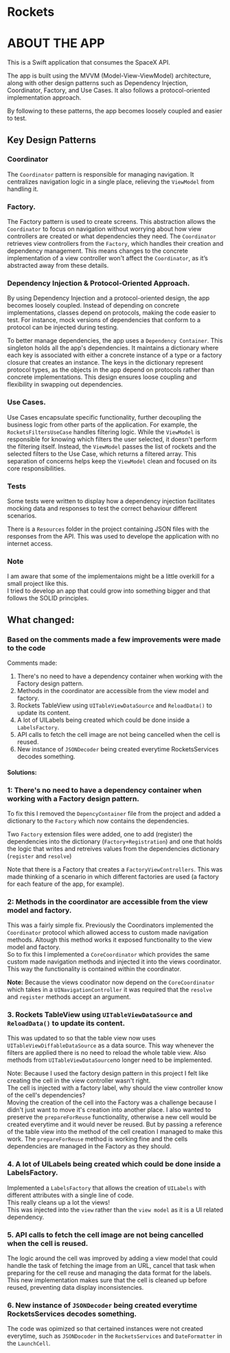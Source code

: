 # Rockets

# ABOUT THE APP

This is a Swift application that consumes the SpaceX API.

The app is built using the MVVM (Model-View-ViewModel) architecture, along with other design patterns such as Dependency Injection, Coordinator, Factory, and Use Cases. It also follows a protocol-oriented implementation approach.

By following to these patterns, the app becomes loosely coupled and easier to test.


## Key Design Patterns
### Coordinator  
The `Coordinator` pattern is responsible for managing navigation. It centralizes navigation logic in a single place, relieving the `ViewModel` from handling it.

### Factory.  
The Factory pattern is used to create screens. This abstraction allows the `Coordinator` to focus on navigation without worrying about how view controllers are created or what dependencies they need. The `Coordinator` retrieves view controllers from the `Factory`, which handles their creation and dependency management. This means changes to the concrete implementation of a view controller won't affect the `Coordinator`, as it’s abstracted away from these details.

### Dependency Injection & Protocol-Oriented Approach.  
By using Dependency Injection and a protocol-oriented design, the app becomes loosely coupled. Instead of depending on concrete implementations, classes depend on protocols, making the code easier to test. For instance, mock versions of dependencies that conform to a protocol can be injected during testing.

To better manage dependencies, the app uses a `Dependency Container`. This singleton holds all the app's dependencies. It maintains a dictionary where each key is associated with either a concrete instance of a type or a factory closure that creates an instance. The keys in the dictionary represent protocol types, as the objects in the app depend on protocols rather than concrete implementations. This design ensures loose coupling and flexibility in swapping out dependencies.

### Use Cases.  
Use Cases encapsulate specific functionality, further decoupling the business logic from other parts of the application. For example, the `RocketsFiltersUseCase` handles filtering logic. While the `ViewModel` is responsible for knowing which filters the user selected, it doesn't perform the filtering itself. Instead, the `ViewModel` passes the list of rockets and the selected filters to the Use Case, which returns a filtered array. This separation of concerns helps keep the `ViewModel` clean and focused on its core responsibilities.


### Tests
Some tests were written to display how a dependency injection facilitates mocking data and responses to test the correct behaviour different scenarios.

There is a `Resources` folder in the project containing JSON files with the responses from the API. This was used to develope the application with no internet access.

### Note
I am aware that some of the implementaions might be a little overkill for a small project like this.   
I tried to develop an app that could grow into something bigger and that follows the SOLID principles.

## What changed:
### Based on the comments made a few improvements were made to the code
Comments made:
1. There's no need to have a dependency container when working with the Factory design pattern.
2. Methods in the coordinator are accessible from the view model and factory.
3. Rockets TableView using `UITableViewDataSource` and `ReloadData()` to update its content.
4. A lot of UILabels being created which could be done inside a `LabelsFactory`.
5. API calls to fetch the cell image are not being cancelled when the cell is reused.
6. New instance of `JSONDecoder` being created everytime RocketsServices decodes something.


#### Solutions:
### **1: There's no need to have a dependency container when working with a Factory design pattern.**   

To fix this I removed the `DepencyContainer` file from the project and added a dictionary to the `Factory` which now contains the dependencies.   
  
Two `Factory` extension files were added, one to add (register) the dependencies into the dictionary (`Factory+Registration`) and one that holds the logic that writes and retreives values from the dependencies dictionary (`register` and `resolve`) 

Note that there is a Factory that creates a `FactoryViewControllers`. This was made thinking of a scenario in which different factories are used (a factory for each feature of the app, for example).

### **2: Methods in the coordinator are accessible from the view model and factory.**   

This was a fairly simple fix. Previously the Coordinators implemented the `Coordinator` protocol which allowed access to custom made navigation methods. Altough this method works it exposed functionality to the view model and factory.   
So to fix this I implemented a `CoreCoordinator` which provides the same custom made navigation methods and injected it into the views coordinator.   
This way the functionality is contained within the coordinator.

**Note:** Because the views coodinator now depend on the `CoreCoordinator` which takes in a `UINavigationController` it was required that the `resolve` and `register` methods accept an argument.   

### **3.** Rockets TableView using `UITableViewDataSource` and `ReloadData()` to update its content.
This was updated to so that the table view now uses `UITableViewDiffableDataSource` as a data source. This way whenever the filters are applied there is no need to reload the whole table view. Also methods from `UITableViewDataSource`no longer need to be implemented.

Note: Because I used the factory design pattern in this project I felt like creating the cell in the view controller wasn't right.   
The cell is injected with a factory label, why should the view controller know of the cell's dependencies?   
Moving the creation of the cell into the Factory was a challenge because I didn't just want to move it's creation into another place. I also wanted to preserve the `prepareForReuse` functionality, otherwise a new cell would be created everytime and it would never be reused. But by passing a reference of the table view into the method of the cell creation I managed to make this work. The `prepareForReuse` method is working fine and the cells dependencies are managed in the Factory as they should.

### 4. A lot of UILabels being created which could be done inside a LabelsFactory.
Implemented a `LabelsFactory` that allows the creation of `UILabels` with different attributes with a single line of code.   
This really cleans up a lot the views!   
This was injected into the `view` rather than the `view model` as it is a UI related dependency.

### 5. API calls to fetch the cell image are not being cancelled when the cell is reused.  
The logic around the cell was improved by adding a view model that could handle the task of fetching the image from an URL, cancel that task when preparing for the cell reuse and managing the data format for the labels.
This new implementation makes sure that the cell is cleaned up before reused, preventing data display inconsistencies.

### 6. New instance of `JSONDecoder` being created everytime RocketsServices decodes something.
The code was opimized so that certained instances were not created everytime, such as `JSONDocoder` in the `RocketsServices` and `DateFormatter` in the `LaunchCell`.


